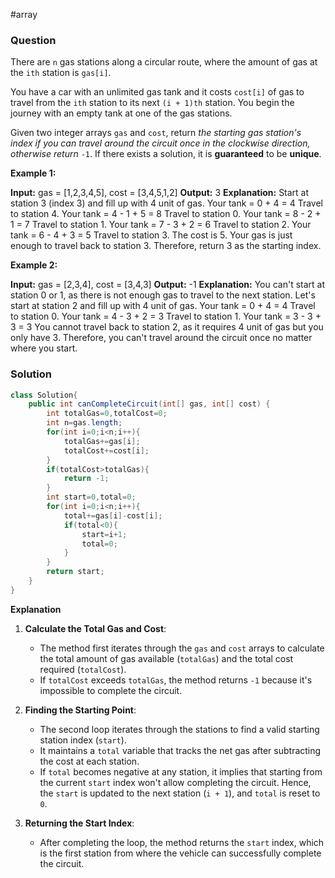 #array 
### Question
There are `n` gas stations along a circular route, where the amount of gas at the `ith` station is `gas[i]`.

You have a car with an unlimited gas tank and it costs `cost[i]` of gas to travel from the `ith` station to its next `(i + 1)th` station. You begin the journey with an empty tank at one of the gas stations.

Given two integer arrays `gas` and `cost`, return _the starting gas station's index if you can travel around the circuit once in the clockwise direction, otherwise return_ `-1`. If there exists a solution, it is **guaranteed** to be **unique**.

**Example 1:**

**Input:** gas = [1,2,3,4,5], cost = [3,4,5,1,2]
**Output:** 3
**Explanation:**
Start at station 3 (index 3) and fill up with 4 unit of gas. Your tank = 0 + 4 = 4
Travel to station 4. Your tank = 4 - 1 + 5 = 8
Travel to station 0. Your tank = 8 - 2 + 1 = 7
Travel to station 1. Your tank = 7 - 3 + 2 = 6
Travel to station 2. Your tank = 6 - 4 + 3 = 5
Travel to station 3. The cost is 5. Your gas is just enough to travel back to station 3.
Therefore, return 3 as the starting index.

**Example 2:**

**Input:** gas = [2,3,4], cost = [3,4,3]
**Output:** -1
**Explanation:**
You can't start at station 0 or 1, as there is not enough gas to travel to the next station.
Let's start at station 2 and fill up with 4 unit of gas. Your tank = 0 + 4 = 4
Travel to station 0. Your tank = 4 - 3 + 2 = 3
Travel to station 1. Your tank = 3 - 3 + 3 = 3
You cannot travel back to station 2, as it requires 4 unit of gas but you only have 3.
Therefore, you can't travel around the circuit once no matter where you start.

### Solution
```java
class Solution{
	public int canCompleteCircuit(int[] gas, int[] cost) {  
	    int totalGas=0,totalCost=0;  
	    int n=gas.length;  
	    for(int i=0;i<n;i++){  
	        totalGas+=gas[i];  
	        totalCost+=cost[i];  
	    }  
	    if(totalCost>totalGas){  
	        return -1;  
	    }  
	    int start=0,total=0;  
	    for(int i=0;i<n;i++){  
	        total+=gas[i]-cost[i];  
	        if(total<0){  
	            start=i+1;  
	            total=0;  
	        }  
	    }  
	    return start;  
	}
}
```

**Explanation**
1. **Calculate the Total Gas and Cost**:
    
    - The method first iterates through the `gas` and `cost` arrays to calculate the total amount of gas available (`totalGas`) and the total cost required (`totalCost`).
    - If `totalCost` exceeds `totalGas`, the method returns `-1` because it's impossible to complete the circuit.
2. **Finding the Starting Point**:
    
    - The second loop iterates through the stations to find a valid starting station index (`start`).
    - It maintains a `total` variable that tracks the net gas after subtracting the cost at each station.
    - If `total` becomes negative at any station, it implies that starting from the current `start` index won't allow completing the circuit. Hence, the `start` is updated to the next station (`i + 1`), and `total` is reset to `0`.
3. **Returning the Start Index**:
    
    - After completing the loop, the method returns the `start` index, which is the first station from where the vehicle can successfully complete the circuit.

